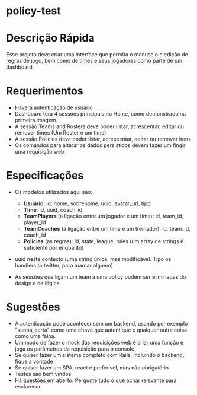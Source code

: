 # policy-test

# Descrição Rápida

Esse projeto deve criar uma interface que permita o manuseio e edição de regras de jogo, bem como de times e seus jogadores como parte de um dashboard.

# Requerimentos

- Haverá autenticação de usuário
- Dashboard terá 4 sessões principais no Home, como demonstrado na primeira imagem.
- A sessão Teams and Rosters deve poder listar, acrescentar, editar ou remover times (Um Roster é um time)
- A sessão Policies deve poder listar, acrescentar, editar ou remover itens
- Os comandos para alterar os dados persistidos devem fazer um fingir uma requisição web

# Especificações

- Os modelos utilizados aqui são:
    - **Usuário**: id, nome, sobrenome, uuid, avatar_url, tipo
    - **Time**: id, uuid, coach_id
    - **TeamPlayers** (a ligação entre um jogador e um time): id, team_id, player_id
    - **TeamCoaches** (a ligação entre um time e um treinador): id, team_id, coach_id
    - **Policies** (as regras): id, state, league, rules (um array de strings é suficiente por enquanto)

- uuid neste contexto (uma string única, mas modificável. Tipo os handlers to twitter, para marcar alguém)
- As sessões que ligam um team a uma policy podem ser eliminadas do design e da lógica

# Sugestões

- A autenticação pode acontecer sem um backend, usando por exemplo "senha_certa" como uma chave que autentique e qualquer outra coisa como uma falha.
- Um modo de fazer o mock das requisições web é criar uma função e joga os parâmetros da requisição para o console
- Se quiser fazer um sistema completo com Rails, incluindo o backend, fique a vontade
- Se quiser fazer um SPA, react é preferível, mas não obrigatório
- Testes são bem vindos
- Há questões em aberto. Pergunte tudo o que achar relevante para esclarecer.
